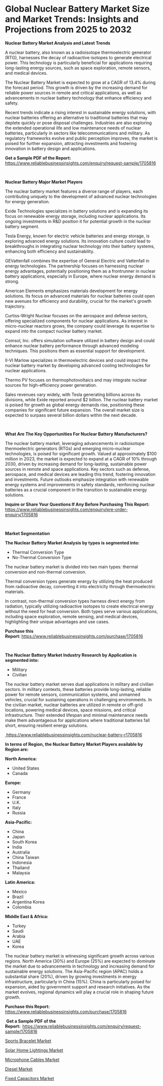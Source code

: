 <p><h1>Global Nuclear Battery Market Size and Market Trends: Insights and Projections from 2025 to 2032</h1></p><p><strong>Nuclear Battery Market Analysis and Latest Trends</strong></p>
<p><p>A nuclear battery, also known as a radioisotope thermoelectric generator (RTG), harnesses the decay of radioactive isotopes to generate electrical power. This technology is particularly beneficial for applications requiring long-lasting energy sources, such as space exploration, remote sensors, and medical devices. </p><p>The Nuclear Battery Market is expected to grow at a CAGR of 13.4% during the forecast period. This growth is driven by the increasing demand for reliable power sources in remote and critical applications, as well as advancements in nuclear battery technology that enhance efficiency and safety. </p><p>Recent trends indicate a rising interest in sustainable energy solutions, with nuclear batteries offering an alternative to traditional batteries that may deplete quickly or pose disposal challenges. Industries are also exploring the extended operational life and low maintenance needs of nuclear batteries, particularly in sectors like telecommunications and military. As regulatory frameworks evolve and public perception improves, the market is poised for further expansion, attracting investments and fostering innovation in battery design and applications.</p></p>
<p><strong>Get a Sample PDF of the Report:&nbsp;</strong> <a href="https://www.reliablebusinessinsights.com/enquiry/request-sample/1705816?utm_campaign=96&utm_medium=2&utm_source=Github&utm_content=ia&utm_term=13022025&utm_id=nuclear-battery">https://www.reliablebusinessinsights.com/enquiry/request-sample/1705816</a></p>
<p>&nbsp;</p>
<p><strong>Nuclear Battery Major Market Players</strong></p>
<p><p>The nuclear battery market features a diverse range of players, each contributing uniquely to the development of advanced nuclear technologies for energy generation.</p><p>Exide Technologies specializes in battery solutions and is expanding its focus on renewable energy storage, including nuclear applications. Its ongoing investments in R&D position it for potential growth in the nuclear battery segment.</p><p>Tesla Energy, known for electric vehicle batteries and energy storage, is exploring advanced energy solutions. Its innovation culture could lead to breakthroughs in integrating nuclear technology into their battery systems, enhancing both efficiency and sustainability.</p><p>GEVattenfall combines the expertise of General Electric and Vattenfall in energy technologies. The partnership focuses on harnessing nuclear energy advantages, potentially positioning them as a frontrunner in nuclear battery applications, especially in Europe, where nuclear energy demand is strong.</p><p>American Elements emphasizes materials development for energy solutions. Its focus on advanced materials for nuclear batteries could open new avenues for efficiency and durability, crucial for the market's growth trajectory.</p><p>Curtiss-Wright Nuclear focuses on the aerospace and defense sectors, offering specialized components for nuclear applications. As interest in micro-nuclear reactors grows, the company could leverage its expertise to expand into the compact nuclear battery market.</p><p>Comsol, Inc. offers simulation software utilized in battery design and could enhance nuclear battery performance through advanced modeling techniques. This positions them as essential support for development.</p><p>II-VI Marlow specializes in thermoelectric devices and could impact the nuclear battery market by developing advanced cooling technologies for nuclear applications.</p><p>Thermo PV focuses on thermophotovoltaics and may integrate nuclear sources for high-efficiency power generation.</p><p>Sales revenues vary widely, with Tesla generating billions across its divisions, while Exide reported around $2 billion. The nuclear battery market is poised for growth as global energy demands rise, positioning these companies for significant future expansion. The overall market size is expected to surpass several billion dollars within the next decade.</p></p>
<p>&nbsp;</p>
<p><strong>What Are The Key Opportunities For Nuclear Battery Manufacturers?</strong></p>
<p><p>The nuclear battery market, leveraging advancements in radioisotope thermoelectric generators (RTGs) and emerging micro-nuclear technologies, is poised for significant growth. Valued at approximately $100 million in 2023, the market is expected to expand at a CAGR of 10% through 2030, driven by increasing demand for long-lasting, sustainable power sources in remote and space applications. Key sectors such as defense, aerospace, and medical devices are leading this trend, fostering innovation and investments. Future outlooks emphasize integration with renewable energy systems and improvements in safety standards, reinforcing nuclear batteries as a crucial component in the transition to sustainable energy solutions.</p></p>
<p><strong>Inquire or Share Your Questions If Any Before Purchasing This Report:</strong> <a href="https://www.reliablebusinessinsights.com/enquiry/pre-order-enquiry/1705816?utm_campaign=96&utm_medium=2&utm_source=Github&utm_content=ia&utm_term=13022025&utm_id=nuclear-battery">https://www.reliablebusinessinsights.com/enquiry/pre-order-enquiry/1705816</a></p>
<p>&nbsp;</p>
<p><strong>Market Segmentation</strong></p>
<p><strong>The Nuclear Battery Market Analysis by types is segmented into:</strong></p>
<p><ul><li>Thermal Conversion Type</li><li>No-Thermal Conversion Type</li></ul></p>
<p><p>The nuclear battery market is divided into two main types: thermal conversion and non-thermal conversion. </p><p>Thermal conversion types generate energy by utilizing the heat produced from radioactive decay, converting it into electricity through thermoelectric materials. </p><p>In contrast, non-thermal conversion types harness direct energy from radiation, typically utilizing radioactive isotopes to create electrical energy without the need for heat conversion. Both types serve various applications, including space exploration, remote sensing, and medical devices, highlighting their unique advantages and use cases.</p></p>
<p><strong>Purchase this Report:&nbsp;</strong><a href="https://www.reliablebusinessinsights.com/purchase/1705816?utm_campaign=96&utm_medium=2&utm_source=Github&utm_content=ia&utm_term=13022025&utm_id=nuclear-battery">https://www.reliablebusinessinsights.com/purchase/1705816</a></p>
<p>&nbsp;</p>
<p><strong>The Nuclear Battery Market Industry Research by Application is segmented into:</strong></p>
<p><ul><li>Military</li><li>Civilian</li></ul></p>
<p><p>The nuclear battery market serves dual applications in military and civilian sectors. In military contexts, these batteries provide long-lasting, reliable power for remote sensors, communication systems, and unmanned vehicles, crucial for sustaining operations in challenging environments. In the civilian market, nuclear batteries are utilized in remote or off-grid locations, powering medical devices, space missions, and critical infrastructure. Their extended lifespan and minimal maintenance needs make them advantageous for applications where traditional batteries fall short, ensuring resilient energy solutions.</p></p>
<p><a href="https://www.reliablebusinessinsights.com/nuclear-battery-r1705816?utm_campaign=96&utm_medium=2&utm_source=Github&utm_content=ia&utm_term=13022025&utm_id=nuclear-battery">&nbsp;https://www.reliablebusinessinsights.com/nuclear-battery-r1705816</a></p>
<p><strong>In terms of Region, the Nuclear Battery Market Players available by Region are:</strong></p>
<p>
    <p> <strong> North America: </strong>
        <ul>
            <li>United States</li>
            <li>Canada</li>
        </ul>
        </p> 
    <p> <strong> Europe: </strong>
        <ul>
            <li>Germany</li>
            <li>France</li>
            <li>U.K.</li>
            <li>Italy</li>
            <li>Russia</li>
        </ul>
        </p> 
    <p> <strong> Asia-Pacific: </strong>
        <ul>
            <li>China</li>
            <li>Japan</li>
            <li>South Korea</li>
            <li>India</li>
            <li>Australia</li>
            <li>China Taiwan</li>
            <li>Indonesia</li>
            <li>Thailand</li>
            <li>Malaysia</li>
        </ul>
        </p> 
    <p> <strong> Latin America: </strong>
        <ul>
            <li>Mexico</li>
            <li>Brazil</li>
            <li>Argentina Korea</li>
            <li>Colombia</li>
        </ul>
        </p> 
    <p> <strong> Middle East & Africa: </strong>
        <ul>
            <li>Turkey</li>
            <li>Saudi</li>
            <li>Arabia</li>
            <li>UAE</li>
            <li>Korea</li>
        </ul>
    </p>
    </p>
<p><p>The nuclear battery market is witnessing significant growth across various regions. North America (30%) and Europe (25%) are expected to dominate the market due to advancements in technology and increasing demand for sustainable energy solutions. The Asia-Pacific region (APAC) holds a substantial share (20%), driven by growing investments in energy infrastructure, particularly in China (15%). China is particularly poised for expansion, aided by government support and research initiatives. As the market evolves, regional dynamics will play a crucial role in shaping future growth.</p></p>
<p><strong>Purchase this Report: </strong><a href="https://www.reliablebusinessinsights.com/purchase/1705816?utm_campaign=96&utm_medium=2&utm_source=Github&utm_content=ia&utm_term=13022025&utm_id=nuclear-battery">https://www.reliablebusinessinsights.com/purchase/1705816</a></p>
<p>&nbsp;<strong>Get a Sample PDF of the Report:&nbsp;&nbsp;</strong><a href="https://www.reliablebusinessinsights.com/enquiry/request-sample/1705816?utm_campaign=96&utm_medium=2&utm_source=Github&utm_content=ia&utm_term=13022025&utm_id=nuclear-battery">https://www.reliablebusinessinsights.com/enquiry/request-sample/1705816</a></p>
<p><strong></strong></p>
<p><p><a href="https://github.com/swietanasso/Market-Research-Report-List-1/blob/main/sports-bracelet-market.md?utm_campaign=96&utm_medium=2&utm_source=Github&utm_content=ia&utm_term=13022025&utm_id=nuclear-battery">Sports Bracelet Market</a></p><p><a href="https://github.com/samesdufloiw/Market-Research-Report-List-1/blob/main/solar-home-lightings-market.md?utm_campaign=96&utm_medium=2&utm_source=Github&utm_content=ia&utm_term=13022025&utm_id=nuclear-battery">Solar Home Lightings Market</a></p><p><a href="https://github.com/micbotam/Market-Research-Report-List-1/blob/main/microphone-cables-market.md?utm_campaign=96&utm_medium=2&utm_source=Github&utm_content=ia&utm_term=13022025&utm_id=nuclear-battery">Microphone Cables Market</a></p><p><a href="https://github.com/normiaooghe3/Market-Research-Report-List-1/blob/main/diesel-market.md?utm_campaign=96&utm_medium=2&utm_source=Github&utm_content=ia&utm_term=13022025&utm_id=nuclear-battery">Diesel Market</a></p><p><a href="https://github.com/shadnfamoza/Market-Research-Report-List-1/blob/main/fixed-capacitors-market.md?utm_campaign=96&utm_medium=2&utm_source=Github&utm_content=ia&utm_term=13022025&utm_id=nuclear-battery">Fixed Capacitors Market</a></p></p>